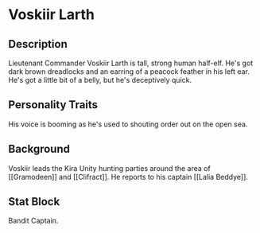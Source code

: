 # Voskiir Larth
## Description
Lieutenant Commander Voskiir Larth is tall, strong human half-elf. He's got dark brown dreadlocks and an earring of a peacock feather in his left ear. He's got a little bit of a belly, but he's deceptively quick. 
  
## Personality Traits
His voice is booming as he's used to shouting order out on the open sea. 

## Background
Voskiir leads the Kira Unity hunting parties around the area of [[Gramodeen]] and [[Clifract]]. He reports to his captain [[Lalia Beddye]]. 

## Stat Block
Bandit Captain.